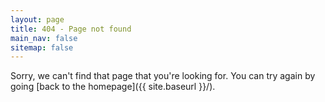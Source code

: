 ```yaml
---
layout: page
title: 404 - Page not found
main_nav: false
sitemap: false
---
```


Sorry, we can't find that page that you're looking for. You can try again by going [back to the homepage]({{ site.baseurl }}/).
